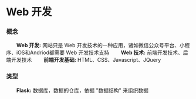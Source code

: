 # Web 开发
### 概念
&emsp;&emsp;**Web 开发:** 网站只是 Web 开发技术的一种应用，诸如微信公众号平台、小程序、iOS和Andriod都需要 Web 开发技术支持
&emsp;&emsp;**Web 技术:** 前端开发技术、后端开发技术
&emsp;&emsp;**前端开发基础:** HTML、CSS、Javascript、JQuery

### 类型
&emsp;&emsp;**Flask:** 数据库，数据的仓库，依据 "数据结构" 来组织数据


